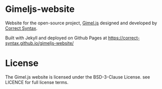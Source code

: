 # Gimeljs-website

Website for the open-source project, <a href="https://github.com/Correct-Syntax/gimeljs">Gimel.js</a> designed and developed by <a href="https://correctsyntax.com">Correct Syntax</a>. 

Built with Jekyll and deployed on Github Pages at <a href="https://correct-syntax.github.io/gimeljs-website/">https://correct-syntax.github.io/gimeljs-website/</a>

# License

The Gimel.js website is licensed under the BSD-3-Clause License. see LICENCE for full license terms.
